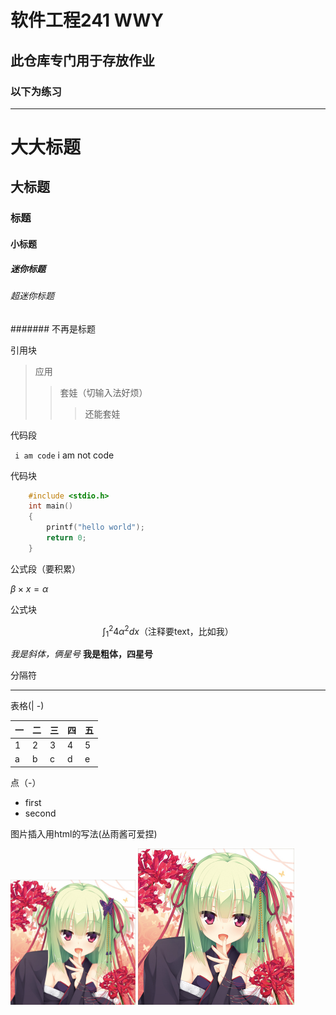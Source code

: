 # 软件工程241 WWY
## 此仓库专门用于存放作业
### 以下为练习

---

# 大大标题
## 大标题
### 标题
#### 小标题
##### 迷你标题
###### 超迷你标题
####### 不再是标题

引用块

>应用
>>套娃（切输入法好烦）
>>>还能套娃

代码段

`` i am code``
i am  not code

代码块

```c
    #include <stdio.h>
    int main()
    {
        printf("hello world");
        return 0;
    }
 ```
公式段（要积累）

$\beta \times x = \alpha$

公式块

$$
\int_{1}^{2}{4\alpha^2}dx\text{（注释要text，比如我）}
$$

*我是斜体，俩星号*
**我是粗体，四星号**

分隔符

---

表格(| -)

|一|二|三|四|五|
|-|-|-|-|-|
|1|2|3|4|5|
|a|b|c|d|e|

点（-）

- first
- second

图片插入用html的写法(丛雨酱可爱捏)

<img src="congyu.jpg" width="200" height="200">

<img src="congyu.jpg" style="zoom: 0.5">
